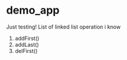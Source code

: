 # demo_app
Just testing!
List of linked list operation i know
 1) addFirst()
 2) addLast()
 3) delFirst()
